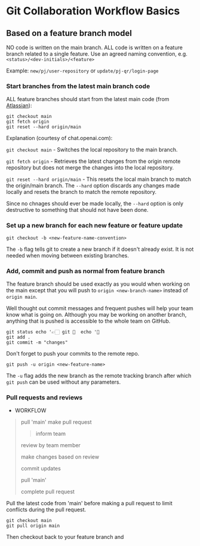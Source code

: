 # Git Collaboration Workflow Basics
## Based on a feature branch model

NO code is written on the main branch.
ALL code is written on a feature branch related to a single feature.
Use an agreed naming convention, e.g. `<status>/<dev-initials>/<feature>`

Example: `new/pj/user-repository` or `update/pj-qr/login-page`

### Start branches from the latest main branch code

ALL feature branches should start from the latest main code (from [Atlassian](https://www.atlassian.com/git/tutorials/comparing-workflows/feature-branch-workflow)):
```
git checkout main
git fetch origin 
git reset --hard origin/main
```
Explanation (courtesy of chat.openai.com):

`git checkout main` - Switches the local repository to the main branch.

`git fetch origin` - Retrieves the latest changes from the origin remote repository but does not merge the changes into the local repository.

`git reset --hard origin/main` - This resets the local main branch to match the origin/main branch. The `--hard` option discards any changes made locally and resets the branch to match the remote repository.

Since no chnages should ever be made locally, the `--hard` option is only destructive to something that should not have been done.

### Set up a new branch for each new feature or feature update
```
git checkout -b <new-feature-name-convention>
```
The `-b` flag tells git to create a new branch if it doesn't already exist. It is not needed when moving between existing branches.

### Add, commit and push as normal from feature branch

The feature branch should be used exactly as you would when working on the main except that you will push to `origin <new-branch-name>` instead of `origin main`.

Well thought out commit messages and frequent pushes will help your team know what is going on. Although you may be working on another branch, anything that is pushed is accessible to the whole team on GitHub.
```
git status echo '👉🏻 git 👻  echo '🚀 
git add .
git commit -m "changes"
```
Don't forget to push your commits to the remote repo.
```
git push -u origin <new-feature-name>
```
The `-u` flag adds the new branch as the remote tracking branch after which `git push` can be used without any parameters.

### Pull requests and reviews

* WORKFLOW
> pull 'main'
> make pull request
>> inform team
> 
> review by team member
> 
> make changes based on review
> 
> commit updates
> 
> pull 'main'
> 
> complete pull request

Pull the latest code from 'main' before making a pull request to limit conflicts during the pull request.
```
git checkout main
git pull origin main
```
Then checkout back to your feature branch and 

